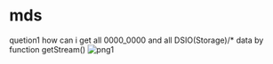 # mds
quetion1 
how can i get all 0000_0000 and all DSIO(Storage)/* data by function getStream() 
![png1](https://github.com/shaokeke/mds/blob/master/%E5%BE%AE%E4%BF%A1%E5%9B%BE%E7%89%87_20190302092926.png)
